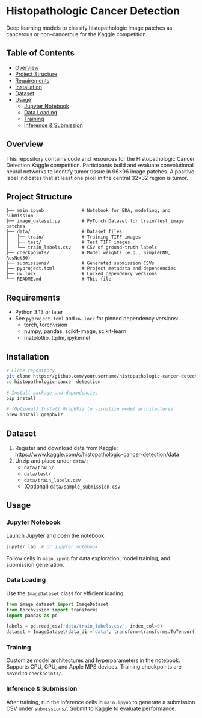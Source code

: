 # Histopathologic Cancer Detection

Deep learning models to classify histopathologic image patches as cancerous or non-cancerous for the Kaggle competition.

## Table of Contents

- [Overview](#overview)
- [Project Structure](#project-structure)
- [Requirements](#requirements)
- [Installation](#installation)
- [Dataset](#dataset)
- [Usage](#usage)
  - [Jupyter Notebook](#jupyter-notebook)
  - [Data Loading](#data-loading)
  - [Training](#training)
  - [Inference & Submission](#inference--submission)

## Overview

This repository contains code and resources for the Histopathologic Cancer Detection Kaggle competition. Participants build and evaluate convolutional neural networks to identify tumor tissue in 96×96 image patches. A positive label indicates that at least one pixel in the central 32×32 region is tumor.

## Project Structure

```
├── main.ipynb              # Notebook for EDA, modeling, and submission
├── image_dataset.py        # PyTorch Dataset for train/test image patches
├── data/                   # Dataset files
│   ├── train/              # Training TIFF images
│   ├── test/               # Test TIFF images
│   └── train_labels.csv    # CSV of ground-truth labels
├── checkpoints/            # Model weights (e.g., SimpleCNN, ResNet50)
├── submissions/            # Generated submission CSVs
├── pyproject.toml          # Project metadata and dependencies
├── uv.lock                 # Locked dependency versions
└── README.md               # This file
```

## Requirements

- Python 3.13 or later
- See `pyproject.toml` and `uv.lock` for pinned dependency versions:
  - torch, torchvision
  - numpy, pandas, scikit-image, scikit-learn
  - matplotlib, tqdm, ipykernel

## Installation

```bash
# Clone repository
git clone https://github.com/yourusername/histopathologic-cancer-detection.git
cd histopathologic-cancer-detection

# Install package and dependencies
pip install .

# (Optional) Install GraphViz to visualize model architectures
brew install graphviz
```

## Dataset

1. Register and download data from Kaggle: https://www.kaggle.com/c/histopathologic-cancer-detection/data
2. Unzip and place under `data/`:
   - `data/train/`
   - `data/test/`
   - `data/train_labels.csv`
   - (Optional) `data/sample_submission.csv`

## Usage

### Jupyter Notebook

Launch Jupyter and open the notebook:

```bash
jupyter lab  # or jupyter notebook
```
Follow cells in `main.ipynb` for data exploration, model training, and submission generation.

### Data Loading

Use the `ImageDataset` class for efficient loading:

```python
from image_dataset import ImageDataset
from torchvision import transforms
import pandas as pd

labels = pd.read_csv('data/train_labels.csv', index_col=0)
dataset = ImageDataset(data_dir='data', transform=transforms.ToTensor(), label_df=labels)
```

### Training

Customize model architectures and hyperparameters in the notebook. Supports CPU, GPU, and Apple MPS devices. Training checkpoints are saved to `checkpoints/`.

### Inference & Submission

After training, run the inference cells in `main.ipynb` to generate a submission CSV under `submissions/`. Submit to Kaggle to evaluate performance.
